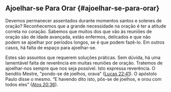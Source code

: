 ## Ajoelhar-se Para Orar {#ajoelhar-se-para-orar}

Devemos permanecer assentados durante momentos santos e solenes de oração? Reconhecemos que a grande necessidade na oração é ter a atitude correta no coração. Sabemos que muitos dos que vão às reuniões de oração são de idade avançada, estão enfermos, delicados e que não podem se ajoelhar por períodos longos, se é que podem fazê-lo. Em outros casos, há falta de espaço para ajoelhar-se.

Estes são assuntos que requerem soluções práticas. Sem dúvida, há uma lamentável falta de reverência em muitas reuniões de oração. Tratemos de ajoelhar-nos sempre que nos seja possível. Isto expressa reverência. O bendito Mestre, &quot;pondo-se de joelhos, orava&quot; ([Lucas 22:41](http://bibliaonline.com.br/acf/lc/22/41)). O apóstolo Paulo disse o mesmo. “E havendo dito isto, pôs-se de joelhos, e orou com todos eles” ([Atos 20:36](http://bibliaonline.com.br/acf/atos/20/36)).